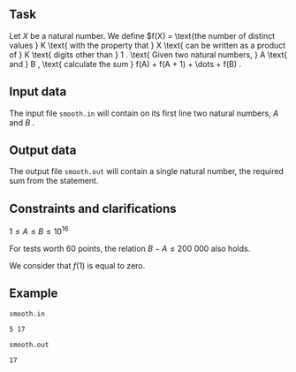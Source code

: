 ## Task

Let $X$ be a natural number. We define $f(X) = \text{the number of distinct values } K \text{ with the property that } X \text{ can be written as a product of } K \text{ digits other than } 1 . \text{ Given two natural numbers, } A \text{ and } B , \text{ calculate the sum } f(A) + f(A + 1) + \dots + f(B) . 

## Input data

The input file `smooth.in` will contain on its first line two natural numbers, $A$ and $B$ . 

## Output data

The output file `smooth.out` will contain a single natural number, the required sum from the statement. 

## Constraints and clarifications

$1 \leq A \leq B \leq 10^{16}$

For tests worth 60 points, the relation 
$B - A \leq 200\ 000$ also holds.

We consider that $f(1)$ is equal to zero. 

## Example

`smooth.in` 
```
5 17
```

`smooth.out`
```
17
```